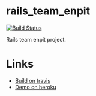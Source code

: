 # rails_team_enpit
[![Build Status](https://travis-ci.org/aiit2016/rails_team_enpit.svg?branch=master)](https://travis-ci.org/aiit2016/rails_team_enpit)

Rails team enpit project.

# Links
- [Build on travis](https://travis-ci.org/aiit2016/rails_team_enpit)
- [Demo on heroku](https://damp-hollows-68891.herokuapp.com/)
